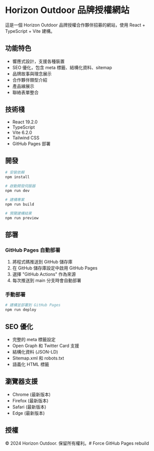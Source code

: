 # Horizon Outdoor 品牌授權網站

這是一個 Horizon Outdoor 品牌授權合作夥伴招募的網站，使用 React + TypeScript + Vite 建構。

## 功能特色

- 響應式設計，支援各種裝置
- SEO 優化，包含 meta 標籤、結構化資料、sitemap
- 品牌故事與理念展示
- 合作夥伴類型介紹
- 產品線展示
- 聯絡表單整合

## 技術棧

- React 19.2.0
- TypeScript
- Vite 6.2.0
- Tailwind CSS
- GitHub Pages 部署

## 開發

```bash
# 安裝依賴
npm install

# 啟動開發伺服器
npm run dev

# 建構專案
npm run build

# 預覽建構結果
npm run preview
```

## 部署

### GitHub Pages 自動部署

1. 將程式碼推送到 GitHub 儲存庫
2. 在 GitHub 儲存庫設定中啟用 GitHub Pages
3. 選擇 "GitHub Actions" 作為來源
4. 每次推送到 main 分支時會自動部署

### 手動部署

```bash
# 建構並部署到 GitHub Pages
npm run deploy
```

## SEO 優化

- 完整的 meta 標籤設定
- Open Graph 和 Twitter Card 支援
- 結構化資料 (JSON-LD)
- Sitemap.xml 和 robots.txt
- 語義化 HTML 標籤

## 瀏覽器支援

- Chrome (最新版本)
- Firefox (最新版本)
- Safari (最新版本)
- Edge (最新版本)

## 授權

© 2024 Horizon Outdoor. 保留所有權利。# Force GitHub Pages rebuild
